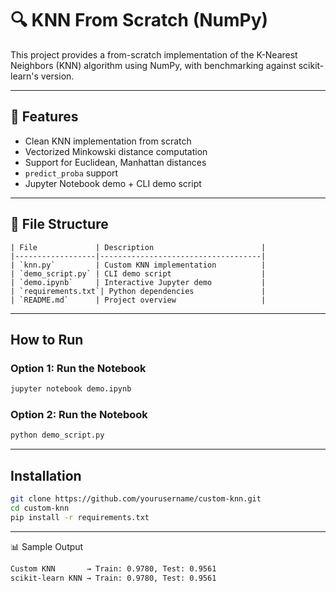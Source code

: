 # 🔍 KNN From Scratch (NumPy)

This project provides a from-scratch implementation of the K-Nearest Neighbors (KNN) algorithm using NumPy, with benchmarking against scikit-learn's version.

---

## 🚀 Features

- Clean KNN implementation from scratch
- Vectorized Minkowski distance computation
- Support for Euclidean, Manhattan distances
- `predict_proba` support
- Jupyter Notebook demo + CLI demo script

---

## 📁 File Structure

```
| File             | Description                        |
|------------------|------------------------------------|
| `knn.py`         | Custom KNN implementation          |
| `demo_script.py` | CLI demo script                    |
| `demo.ipynb`     | Interactive Jupyter demo           |
| `requirements.txt`| Python dependencies               |
| `README.md`      | Project overview                   |
```

---

## How to Run

### Option 1: Run the Notebook

```bash
jupyter notebook demo.ipynb
```
### Option 2: Run the Notebook

```bash
python demo_script.py
```
---

## Installation

```bash
git clone https://github.com/yourusername/custom-knn.git
cd custom-knn
pip install -r requirements.txt
```

---

📊 Sample Output

```bash
Custom KNN       → Train: 0.9780, Test: 0.9561
scikit-learn KNN → Train: 0.9780, Test: 0.9561
```

